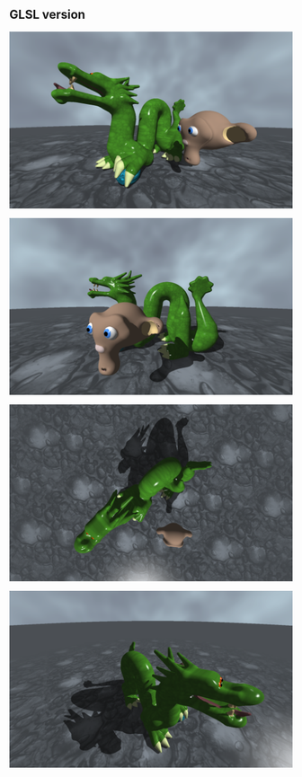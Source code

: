 ## GLSL version

![](images/glsl-0.png)

![](images/glsl-1.png)

![](images/glsl-2.png)

![](images/glsl-3.png)


